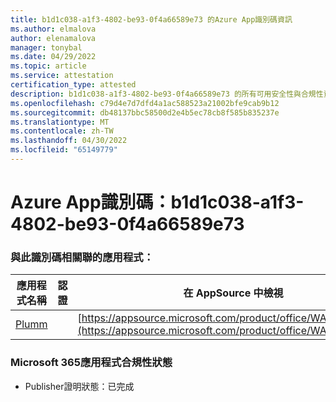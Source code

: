 ```yaml
---
title: b1d1c038-a1f3-4802-be93-0f4a66589e73 的Azure App識別碼資訊
ms.author: elmalova
author: elenamalova
manager: tonybal
ms.date: 04/29/2022
ms.topic: article
ms.service: attestation
certification_type: attested
description: b1d1c038-a1f3-4802-be93-0f4a66589e73 的所有可用安全性與合規性資訊。
ms.openlocfilehash: c79d4e7d7dfd4a1ac588523a21002bfe9cab9b12
ms.sourcegitcommit: db48137bbc58500d2e4b5ec78cb8f585b835237e
ms.translationtype: MT
ms.contentlocale: zh-TW
ms.lasthandoff: 04/30/2022
ms.locfileid: "65149779"
---
```

# <a name="azure-app-id-b1d1c038-a1f3-4802-be93-0f4a66589e73"></a>Azure App識別碼：b1d1c038-a1f3-4802-be93-0f4a66589e73


### <a name="apps-associated-with-this-id"></a>與此識別碼相關聯的應用程式：
| **應用程式名稱** | **認證** | **在 AppSource 中檢視** |
|--------------|---------------|-----------------------|
| [Plumm](../forward/WA200003326.md) |  | [https://appsource.microsoft.com/product/office/WA200003326](https://appsource.microsoft.com/product/office/WA200003326) |

### <a name="microsoft-365-app-compliance-status"></a>Microsoft 365應用程式合規性狀態
- Publisher證明狀態：已完成

